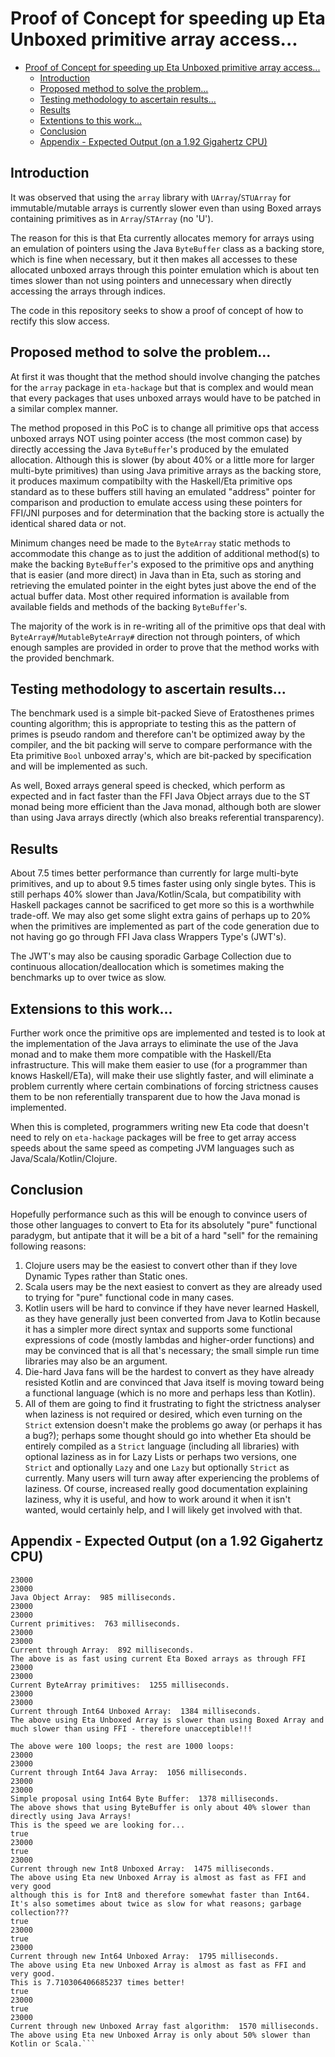 # Proof of Concept for speeding up Eta Unboxed primitive array access...

- [Proof of Concept for speeding up Eta Unboxed primitive array access...](#proof-of-concept-for-speeding-up-eta-unboxed-primitive-array-access)
  - [Introduction](#introduction)
  - [Proposed method to solve the problem...](#proposed-method-to-solve-the-problem)
  - [Testing methodology to ascertain results...](#testing-methodology-to-ascertain-results)
  - [Results](#results)
  - [Extentions to this work...](#extentions-to-this-work)
  - [Conclusion](#conclusion)
  - [Appendix - Expected Output (on a 1.92 Gigahertz CPU)](#appendix---expected-output-on-a-192-gigahertz-cpu)

## Introduction

It was observed that using the `array` library with `UArray`/`STUArray` for immutable/mutable arrays is currently slower even than using Boxed arrays containing primitives as in `Array`/`STArray` (no 'U').

The reason for this is that Eta currently allocates memory for arrays using an emulation of pointers using the Java `ByteBuffer` class as a backing store, which is fine when necessary, but it then makes all accesses to these allocated unboxed arrays through this pointer emulation which is about ten times slower than not using pointers and unnecessary when directly accessing the arrays through indices.

The code in this repository seeks to show a proof of concept of how to rectify this slow access.

## Proposed method to solve the problem...

At first it was thought that the method should involve changing the patches for the `array` package in `eta-hackage` but that is complex and would mean that every packages that uses unboxed arrays would have to be patched in a similar complex manner.

The method proposed in this PoC is to change all primitive ops that access unboxed arrays NOT using pointer access (the most common case) by directly accessing the Java `ByteBuffer`'s produced by the emulated allocation.  Although this is slower (by about 40% or a little more for larger multi-byte primitives) than using Java primitive arrays as the backing store, it produces maximum compatibilty with the Haskell/Eta primitive ops standard as to these buffers still having an emulated "address" pointer for comparison and production to emulate access using these pointers for FFI/JNI purposes and for determination that the backing store is actually the identical shared data or not.

Minimum changes need be made to the `ByteArray` static methods to accommodate this change as to just the addition of additional method(s) to make the backing `ByteBuffer`'s exposed to the primitive ops and anything that is easier (and more direct) in Java than in Eta, such as storing and retrieving the emulated pointer in the eight bytes just above the end of the actual buffer data.  Most other required information is available from available fields and methods of the backing `ByteBuffer`'s.

The majority of the work is in re-writing all of the primitive ops that deal with `ByteArray#`/`MutableByteArray#` direction not through pointers, of which enough samples are provided in order to prove that the method works with the provided benchmark.

## Testing methodology to ascertain results...

The benchmark used is a simple bit-packed Sieve of Eratosthenes primes counting algorithm; this is appropriate to testing this as the pattern of primes is pseudo random and therefore can't be optimized away by the compiler, and the bit packing will serve to compare performance with the Eta primitive `Bool` unboxed array's, which are bit-packed by specification and will be implemented as such.

As well, Boxed arrays general speed is checked, which perform as expected and in fact faster than the FFI Java Object arrays due to the ST monad being more efficient than the Java monad, although both are slower than using Java arrays directly (which also breaks referential transparency).

## Results

About 7.5 times better performance than currently for large multi-byte primitives, and up to about 9.5 times faster using only single bytes.  This is still perhaps 40% slower than Java/Kotlin/Scala, but compatibility with Haskell packages cannot be sacrificed to get more so this is a worthwhile trade-off.  We may also get some slight extra gains of perhaps up to 20% when the primitives are implemented as part of the code generation due to not having go go through FFI Java class Wrappers Type's (JWT's).

The JWT's may also be causing sporadic Garbage Collection due to continuous allocation/deallocation which is sometimes making the benchmarks up to over twice as slow.

## Extensions to this work...

Further work once the primitive ops are implemented and tested is to look at the implementation of the Java arrays to eliminate the use of the Java monad and to make them more compatible with the Haskell/Eta infrastructure.  This will make them easier to use (for a programmer than knows Haskell/ETa), will make their use slightly faster, and will eliminate a problem currently where certain combinations of forcing strictness causes them to be non referentially transparent due to how the Java monad is implemented.

When this is completed, programmers writing new Eta code that doesn't need to rely on `eta-hackage` packages will be free to get array access speeds about the same speed as competing JVM languages such as Java/Scala/Kotlin/Clojure.

## Conclusion

Hopefully performance such as this will be enough to convince users of those other languages to convert to Eta for its absolutely "pure" functional paradygm, but antipate that it will be a bit of a hard "sell" for the remaining following reasons:
1. Clojure users may be the easiest to convert other than if they love Dynamic Types rather than Static ones.
2. Scala users may be the next easiest to convert as they are already used to trying for "pure" functional code in many cases.
3. Kotlin users will be hard to convince if they have never learned Haskell, as they have generally just been converted from Java to Kotlin because it has a simpler more direct syntax and supports some functional expressions of code (mostly lambdas and higher-order functions) and may be convinced that is all that's necessary; the small simple run time libraries may also be an argument.
4. Die-hard Java fans will be the hardest to convert as they have already resisted Kotlin and are convinced that Java itself is moving toward being a functional language (which is no more and perhaps less than Kotlin).
5. All of them are going to find it frustrating to fight the strictness analyser when laziness is not required or desired, which even turning on the `Strict` extension doesn't make the problems go away (or perhaps it has a bug?); perhaps some thought should go into whether Eta should be entirely compiled as a `Strict` language (including all libraries) with optional laziness as in for Lazy Lists or perhaps two versions, one `Strict` and optionally `Lazy` and one `Lazy` but optionally `Strict` as currently.  Many users will turn away after experiencing the problems of laziness.  Of course, increased really good documentation explaining laziness, why it is useful, and how to work around it when it isn't wanted, would certainly help, and I will likely get involved with that.

## Appendix - Expected Output (on a 1.92 Gigahertz CPU)

```
23000
23000
Java Object Array:  985 milliseconds.
23000
23000
Current primitives:  763 milliseconds.
23000
23000
Current through Array:  892 milliseconds.
The above is as fast using current Eta Boxed arrays as through FFI
23000
23000
Current ByteArray primitives:  1255 milliseconds.
23000
23000
Current through Int64 Unboxed Array:  1384 milliseconds.
The above using Eta Unboxed Array is slower than using Boxed Array and
much slower than using FFI - therefore unacceptible!!!

The above were 100 loops; the rest are 1000 loops:
23000
23000
Current through Int64 Java Array:  1056 milliseconds.
23000
23000
Simple proposal using Int64 Byte Buffer:  1378 milliseconds.
The above shows that using ByteBuffer is only about 40% slower than directly using Java Arrays!
This is the speed we are looking for...
true
23000
true
23000
Current through new Int8 Unboxed Array:  1475 milliseconds.
The above using Eta new Unboxed Array is almost as fast as FFI and very good
although this is for Int8 and therefore somewhat faster than Int64.
It's also sometimes about twice as slow for what reasons; garbage collection???
true
23000
true
23000
Current through new Int64 Unboxed Array:  1795 milliseconds.
The above using Eta new Unboxed Array is almost as fast as FFI and very good.
This is 7.710306406685237 times better!
true
23000
true
23000
Current through new Unboxed Array fast algorithm:  1570 milliseconds.
The above using Eta new Unboxed Array is only about 50% slower than Kotlin or Scala.```

